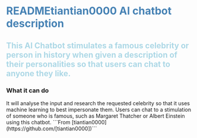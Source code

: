 <h1 style="color:steelblue;"> READMEtiantian0000 AI chatbot description </h1>
<h2 style="color:lightblue;"> This AI Chatbot stimulates a famous celebrity or person in history when given a description of their personalities so that users can chat to anyone they like. </h2>
<h3> What it can do </h3>
<p1> It will analyse the input and research the requested celebrity so that it uses machine learning to best impersonate them. Users can chat to a stimulation of someone who is famous, such as Margaret Thatcher or Albert Einstein using this chatbot.</p1> 
```From [tiantian0000](https://github.com/[tiantian0000])```
